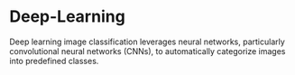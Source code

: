 # Deep-Learning
Deep learning image classification leverages neural networks, particularly convolutional neural networks (CNNs), to automatically categorize images into predefined classes. 
